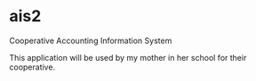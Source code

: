 ais2
====

Cooperative Accounting Information System

This application will be used by my mother in her school for their cooperative.
